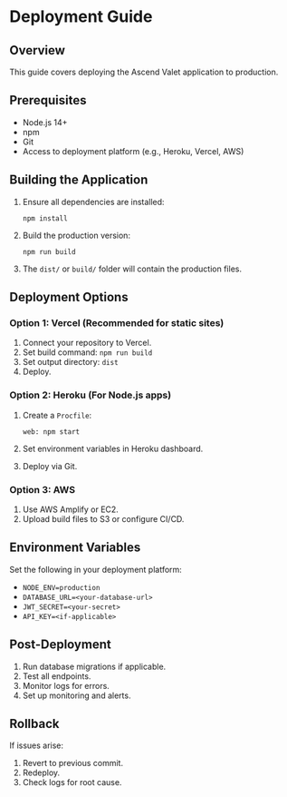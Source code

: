 # Deployment Guide

## Overview

This guide covers deploying the Ascend Valet application to production.

## Prerequisites

- Node.js 14+
- npm
- Git
- Access to deployment platform (e.g., Heroku, Vercel, AWS)

## Building the Application

1. Ensure all dependencies are installed:
   ```
   npm install
   ```

2. Build the production version:
   ```
   npm run build
   ```

3. The `dist/` or `build/` folder will contain the production files.

## Deployment Options

### Option 1: Vercel (Recommended for static sites)

1. Connect your repository to Vercel.
2. Set build command: `npm run build`
3. Set output directory: `dist`
4. Deploy.

### Option 2: Heroku (For Node.js apps)

1. Create a `Procfile`:
   ```
   web: npm start
   ```

2. Set environment variables in Heroku dashboard.
3. Deploy via Git.

### Option 3: AWS

1. Use AWS Amplify or EC2.
2. Upload build files to S3 or configure CI/CD.

## Environment Variables

Set the following in your deployment platform:

- `NODE_ENV=production`
- `DATABASE_URL=<your-database-url>`
- `JWT_SECRET=<your-secret>`
- `API_KEY=<if-applicable>`

## Post-Deployment

1. Run database migrations if applicable.
2. Test all endpoints.
3. Monitor logs for errors.
4. Set up monitoring and alerts.

## Rollback

If issues arise:
1. Revert to previous commit.
2. Redeploy.
3. Check logs for root cause.

